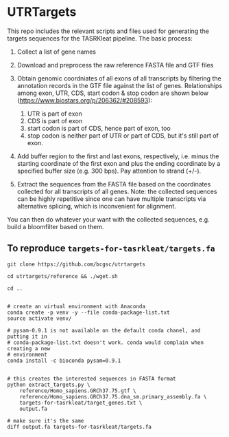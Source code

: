 # UTRTargets

This repo includes the relevant scripts and files used for generating the
targets sequences for the TASRKleat pipeline. The basic process:

1. Collect a list of gene names
1. Download and preprocess the raw reference FASTA file and GTF files
1. Obtain genomic coordniates of all exons of all transcripts by filtering the
   annotation records in the GTF file against the list of genes. Relationships
   among exon, UTR, CDS, start codon & stop codon are shown below (https://www.biostars.org/p/206362/#208593):
   
   1. UTR is part of exon
   1. CDS is part of exon
   1. start codon is part of CDS, hence part of exon, too
   1. stop codon is neither part of UTR or part of CDS, but it's still part of exon.

1. Add buffer region to the first and last exons, respectively, i.e. minus the starting
   coordinate of the first exon and plus the ending coordinate by a specified
   buffer size (e.g. 300 bps). Pay attention to strand (+/-).
1. Extract the sequences from the FASTA file based on the coordinates collected
   for all transcripts of all genes. Note: the collected sequences can be highly
   repetitive since one can have multiple transcripts via alternative splicing,
   which is inconvenient for alignment.

You can then do whatever your want with the collected sequences, e.g. build a
bloomfilter based on them.

## To reproduce `targets-for-tasrkleat/targets.fa`

```
git clone https://github.com/bcgsc/utrtargets

cd utrtargets/reference && ./wget.sh

cd ..


# create an virtual environment with Anaconda
conda create -p venv -y --file conda-package-list.txt
source activate venv/

# pysam-0.9.1 is not available on the default conda chanel, and putting it in
# conda-package-list.txt doesn't work. conda would complain when creating a new
# environment
conda install -c bioconda pysam=0.9.1


# this creates the interested sequences in FASTA format
python extract_targets.py \
    reference/Homo_sapiens.GRCh37.75.gtf \
    reference/Homo_sapiens.GRCh37.75.dna_sm.primary_assembly.fa \
    targets-for-tasrkleat/target_genes.txt \
    output.fa
    
# make sure it's the same
diff output.fa targets-for-tasrkleat/targets.fa
```


<!-- ### Source fasta files -->

<!-- 1. `targetUTRcell2009.fa`: from Ewan 6 targets -->
<!-- 1. `oncogene_targets.160531.fa`: from Ewan, 99 targets -->
<!-- 1. `rchiu_targets.fa`: from Readman, 10 targets -->

<!-- ### Combine -->

<!-- ``` -->
<!-- cat src/*.fa > combined.fa -->
<!-- ``` -->

<!-- ### biobloommaker -->

<!-- version: 2.0.12 -->

<!-- ``` -->
<!-- biobloommaker -p bf/combined combined.fa -->
<!-- ``` -->
